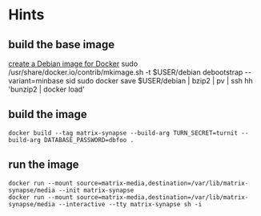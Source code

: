 # Hints
## build the base image
[create a Debian image for Docker](https://wiki.debian.org/Cloud/CreateDockerImage)
    sudo /usr/share/docker.io/contrib/mkimage.sh -t $USER/debian debootstrap --variant=minbase sid
    sudo docker save $USER/debian | bzip2 | pv | ssh hh 'bunzip2 | docker load'

## build the image
	docker build --tag matrix-synapse --build-arg TURN_SECRET=turnit --build-arg DATABASE_PASSWORD=dbfoo .
## run the image
	docker run --mount source=matrix-media,destination=/var/lib/matrix-synapse/media --init matrix-synapse
	docker run --mount source=matrix-media,destination=/var/lib/matrix-synapse/media --interactive --tty matrix-synapse sh -i  
